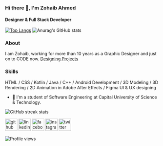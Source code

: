 ### Hi there 👋, I'm Zohaib Ahmed
#### Designer & Full Stack Developer

[![Top Langs](https://github-readme-stats.vercel.app/api/top-langs/?username=Zohaib1397&theme=dark)](https://github.com/Zohaib1397)
![Anurag's GitHub stats](https://github-readme-stats.vercel.app/api?username=Zohaib1397&show_icons=true&theme=dark)



### About

I am Zohaib, working for more than 10 years as a Graphic Designer and just on to CODE now.
[Designing Projects](https://www.youtube.com/channel/UCmsmC2JRSYdWUowkGkT6WrQ)

### Skills
 HTML / CSS / Kotlin / Java / C++ /  Android Development / 3D Modeling / 3D Rendering / 2D Animation in Adobe After Effects / Figma UI & UX designing

- 🌱 I'm a student of Software Engineering at Capital University of Science & Technology.

![GitHub streak stats](https://github-readme-streak-stats.herokuapp.com/?user=Zohaib1397) 

[<img src='https://cdn.jsdelivr.net/npm/simple-icons@3.0.1/icons/github.svg' alt='github' height='40'>](https://github.com/Zohaib1397)  [<img src='https://cdn.jsdelivr.net/npm/simple-icons@3.0.1/icons/linkedin.svg' alt='linkedin' height='40'>](https://www.linkedin.com/in/zohaib1397/)  [<img src='https://cdn.jsdelivr.net/npm/simple-icons@3.0.1/icons/facebook.svg' alt='facebook' height='40'>](https://www.facebook.com/zohaib1397)  [<img src='https://cdn.jsdelivr.net/npm/simple-icons@3.0.1/icons/instagram.svg' alt='instagram' height='40'>](https://www.instagram.com/zohaib_1397/)  [<img src='https://cdn.jsdelivr.net/npm/simple-icons@3.0.1/icons/twitter.svg' alt='twitter' height='40'>](https://twitter.com/zohaib1397)  



![Profile views](https://gpvc.arturio.dev/Zohaib1397) 
